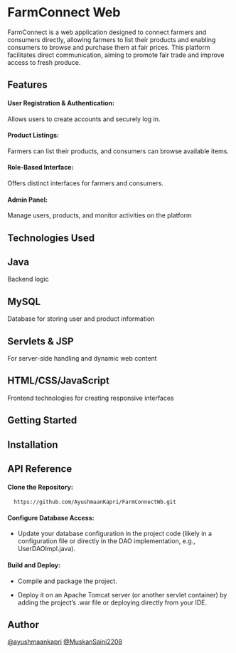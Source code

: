 
# FarmConnect Web

FarmConnect is a web application designed to connect farmers and consumers directly, allowing farmers to list their products and enabling consumers to browse and purchase them at fair prices. This platform facilitates direct communication, aiming to promote fair trade and improve access to fresh produce.



## Features

#### User Registration & Authentication:
Allows users to create accounts and securely log in.
#### Product Listings: 
Farmers can list their products, and consumers can browse available items.
#### Role-Based Interface:
 Offers distinct interfaces for farmers and consumers.
#### Admin Panel:
 Manage users, products, and monitor activities on the platform
## Technologies Used

## Java  
Backend logic
## MySQL 
Database for storing user and product information
## Servlets & JSP 
For server-side handling and dynamic web content

## HTML/CSS/JavaScript 
Frontend technologies for creating responsive interfaces
## Getting Started

## Installation

## API Reference

#### Clone the Repository:

```http
  https://github.com/AyushmaanKapri/FarmConnectWb.git
```

#### Configure Database Access:

* Update your database configuration in the project code (likely in a configuration file or directly in the DAO implementation, e.g., UserDAOImpl.java).

#### Build and Deploy:

 * Compile and package the project.

* Deploy it on an Apache Tomcat server (or another servlet container) by adding the project’s .war file or deploying directly from your IDE.



## Author

 [@ayushmaankapri](https://www.github.com/ayushmaankapri)
 [@MuskanSaini2208](https://github.com/MuskanSaini2208)

